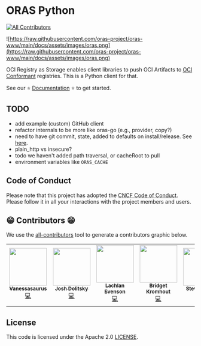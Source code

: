 # ORAS Python

<!-- ALL-CONTRIBUTORS-BADGE:START - Do not remove or modify this section -->
[![All Contributors](https://img.shields.io/badge/all_contributors-5-orange.svg?style=flat-square)](#contributors-)
<!-- ALL-CONTRIBUTORS-BADGE:END -->

![https://raw.githubusercontent.com/oras-project/oras-www/main/docs/assets/images/oras.png](https://raw.githubusercontent.com/oras-project/oras-www/main/docs/assets/images/oras.png)


OCI Registry as Storage enables client libraries to push OCI Artifacts to [OCI Conformant](https://github.com/opencontainers/oci-conformance) registries. This is a Python client for that.

See our ⭐️ [Documentation](https://oras-project.github.io/oras-py/) ⭐️ to get started.
 
## TODO

 - add example (custom) GitHub client
 - refactor internals to be more like oras-go (e.g., provider, copy?)
 - need to have git commit, state, added to defaults on install/release. See [here](https://github.com/oras-project/oras/blob/main/Makefile).
 - plain_http vs insecure?
 - todo we haven't added path traversal, or cacheRoot to pull
 - environment variables like `ORAS_CACHE` 

## Code of Conduct

Please note that this project has adopted the [CNCF Code of Conduct](https://github.com/cncf/foundation/blob/master/code-of-conduct.md).
Please follow it in all your interactions with the project members and users.


## 😁️ Contributors 😁️

We use the [all-contributors](https://github.com/all-contributors/all-contributors) 
tool to generate a contributors graphic below.

<!-- ALL-CONTRIBUTORS-LIST:START - Do not remove or modify this section -->
<!-- prettier-ignore-start -->
<!-- markdownlint-disable -->
<table>
  <tr>
    <td align="center"><a href="https://vsoch.github.io"><img src="https://avatars.githubusercontent.com/u/814322?v=4?s=100" width="100px;" alt=""/><br /><sub><b>Vanessasaurus</b></sub></a><br /><a href="https://github.com/oras-project/oras-py/commits?author=vsoch" title="Code">💻</a></td>
    <td align="center"><a href="https://dolit.ski"><img src="https://avatars.githubusercontent.com/u/393494?v=4?s=100" width="100px;" alt=""/><br /><sub><b>Josh Dolitsky</b></sub></a><br /><a href="https://github.com/oras-project/oras-py/commits?author=jdolitsky" title="Code">💻</a></td>
    <td align="center"><a href="youtube.com/lachlanevenson"><img src="https://avatars.githubusercontent.com/u/6912984?v=4?s=100" width="100px;" alt=""/><br /><sub><b>Lachlan Evenson</b></sub></a><br /><a href="https://github.com/oras-project/oras-py/commits?author=lachie83" title="Code">💻</a></td>
    <td align="center"><a href="https://github.com/bridgetkromhout"><img src="https://avatars.githubusercontent.com/u/2104453?v=4?s=100" width="100px;" alt=""/><br /><sub><b>Bridget Kromhout</b></sub></a><br /><a href="https://github.com/oras-project/oras-py/commits?author=bridgetkromhout" title="Code">💻</a></td>
    <td align="center"><a href="http://SteveLasker.blog"><img src="https://avatars.githubusercontent.com/u/7647382?v=4?s=100" width="100px;" alt=""/><br /><sub><b>Steve Lasker</b></sub></a><br /><a href="https://github.com/oras-project/oras-py/commits?author=SteveLasker" title="Code">💻</a></td>
  </tr>
</table>

<!-- markdownlint-restore -->
<!-- prettier-ignore-end -->

<!-- ALL-CONTRIBUTORS-LIST:END -->

## License

This code is licensed under the Apache 2.0 [LICENSE](LICENSE).
